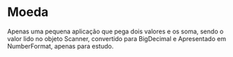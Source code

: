 # Moeda
Apenas uma pequena aplicação que pega dois valores e os soma, sendo o valor lido no objeto Scanner, convertido para BigDecimal e Apresentado em NumberFormat, apenas para estudo.
